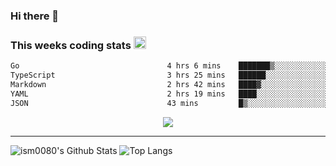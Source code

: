 ### Hi there 👋

<!--START_SECTION:giphy-->
<!--END_SECTION:giphy-->

### This weeks coding stats <img src="https://media1.giphy.com/media/LmNwrBhejkK9EFP504/giphy.gif?cid=ecf05e4723nsktnyyj53u162g7cy5rjqfg6gz06kxdg5y55g&rid=giphy.gif" width="20" height="20" />
<!--START_SECTION:waka-->

```txt
Go                                 4 hrs 6 mins    ███████▒░░░░░░░░░░░░░░░░░   28.70 %
TypeScript                         3 hrs 25 mins   ██████░░░░░░░░░░░░░░░░░░░   23.94 %
Markdown                           2 hrs 42 mins   ████▓░░░░░░░░░░░░░░░░░░░░   18.94 %
YAML                               2 hrs 19 mins   ████░░░░░░░░░░░░░░░░░░░░░   16.21 %
JSON                               43 mins         █▒░░░░░░░░░░░░░░░░░░░░░░░   05.04 %
```

<!--END_SECTION:waka-->

<!--START_SECTION:comicstrip-->
<p align="center">
 <a href="https://xkcd.com/">
 <img src="https://imgs.xkcd.com/comics/anchor_bolts.png" />
</a>
</p>
<!--END_SECTION:comicstrip-->

---

![ism0080's Github Stats](https://github-readme-stats.vercel.app/api?username=ism0080&show_icons=true%hide_border=true&hide=issues)
![Top Langs](https://github-readme-stats.vercel.app/api/top-langs/?username=ism0080&layout=compact)

<!--
**ism0080/ism0080** is a ✨ _special_ ✨ repository because its `README.md` (this file) appears on your GitHub profile.

Here are some ideas to get you started:

- 🔭 I’m currently working on ...
- 🌱 I’m currently learning ...
- 👯 I’m looking to collaborate on ...
- 🤔 I’m looking for help with ...
- 💬 Ask me about ...
- 📫 How to reach me: ...
- 😄 Pronouns: ...
- ⚡ Fun fact: ...
-->
